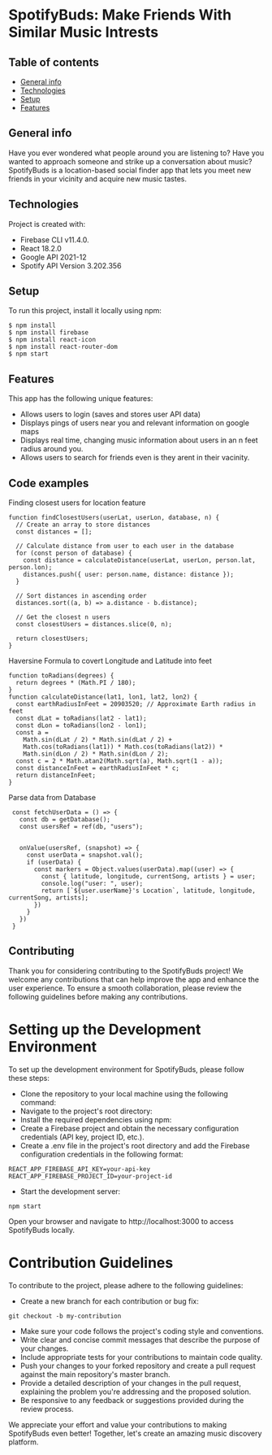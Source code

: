 # SpotifyBuds: Make Friends With Similar Music Intrests

## Table of contents
* [General info](#general-info)
* [Technologies](#technologies)
* [Setup](#setup)
* [Features](#features)

## General info
Have you ever wondered what people around you are listening to? Have you wanted to approach someone and strike up a conversation about music? SpotifyBuds is a location-based social finder app that lets you meet new friends in your vicinity and acquire new music tastes.
  
## Technologies
Project is created with:
* Firebase CLI v11.4.0.
* React 18.2.0
* Google API 2021-12
* Spotify API Version 3.202.356
  
## Setup
To run this project, install it locally using npm:

```
$ npm install
$ npm install firebase
$ npm install react-icon
$ npm install react-router-dom
$ npm start
```
## Features
This app has the following unique features:

* Allows users to login (saves and stores user API data)
* Displays pings of users near you and relevant information on google maps
* Displays real time, changing music information about users in an n feet radius around you.
* Allows users to search for friends even is they arent in their vacinity.

## Code examples
Finding closest users for location feature

```
function findClosestUsers(userLat, userLon, database, n) {
  // Create an array to store distances
  const distances = [];

  // Calculate distance from user to each user in the database
  for (const person of database) {
    const distance = calculateDistance(userLat, userLon, person.lat, person.lon);
    distances.push({ user: person.name, distance: distance });
  }

  // Sort distances in ascending order
  distances.sort((a, b) => a.distance - b.distance);

  // Get the closest n users
  const closestUsers = distances.slice(0, n);

  return closestUsers;
}
```

Haversine Formula to covert Longitude and Latitude into feet

```
function toRadians(degrees) {
  return degrees * (Math.PI / 180);
}
function calculateDistance(lat1, lon1, lat2, lon2) {
  const earthRadiusInFeet = 20903520; // Approximate Earth radius in feet
  const dLat = toRadians(lat2 - lat1);
  const dLon = toRadians(lon2 - lon1);
  const a =
    Math.sin(dLat / 2) * Math.sin(dLat / 2) +
    Math.cos(toRadians(lat1)) * Math.cos(toRadians(lat2)) *
    Math.sin(dLon / 2) * Math.sin(dLon / 2);
  const c = 2 * Math.atan2(Math.sqrt(a), Math.sqrt(1 - a));
  const distanceInFeet = earthRadiusInFeet * c;
  return distanceInFeet;
}
```
Parse data from Database
```
 const fetchUserData = () => {
   const db = getDatabase();
   const usersRef = ref(db, "users");


   onValue(usersRef, (snapshot) => {
     const userData = snapshot.val();
     if (userData) {
       const markers = Object.values(userData).map((user) => {
         const { latitude, longitude, currentSong, artists } = user;
         console.log("user: ", user);
         return [`${user.userName}'s Location`, latitude, longitude, currentSong, artists];
       })
     }
   })
 }
```
## Contributing
Thank you for considering contributing to the SpotifyBuds project! We welcome any contributions that can help improve the app and enhance the user experience. To ensure a smooth collaboration, please review the following guidelines before making any contributions.

# Setting up the Development Environment

To set up the development environment for SpotifyBuds, please follow these steps:

* Clone the repository to your local machine using the following command:
* Navigate to the project's root directory:
* Install the required dependencies using npm:
* Create a Firebase project and obtain the necessary configuration credentials (API key, project ID, etc.).
* Create a .env file in the project's root directory and add the Firebase configuration credentials in the following format:
```
REACT_APP_FIREBASE_API_KEY=your-api-key
REACT_APP_FIREBASE_PROJECT_ID=your-project-id
```
* Start the development server:

```
npm start
```

Open your browser and navigate to http://localhost:3000 to access SpotifyBuds locally.

# Contribution Guidelines
To contribute to the project, please adhere to the following guidelines:

* Create a new branch for each contribution or bug fix:

```
git checkout -b my-contribution
```
* Make sure your code follows the project's coding style and conventions.
* Write clear and concise commit messages that describe the purpose of your changes.
* Include appropriate tests for your contributions to maintain code quality.
* Push your changes to your forked repository and create a pull request against the main repository's master branch.
* Provide a detailed description of your changes in the pull request, explaining the problem you're addressing and the proposed solution.
* Be responsive to any feedback or suggestions provided during the review process.

We appreciate your effort and value your contributions to making SpotifyBuds even better! Together, let's create an amazing music discovery platform.